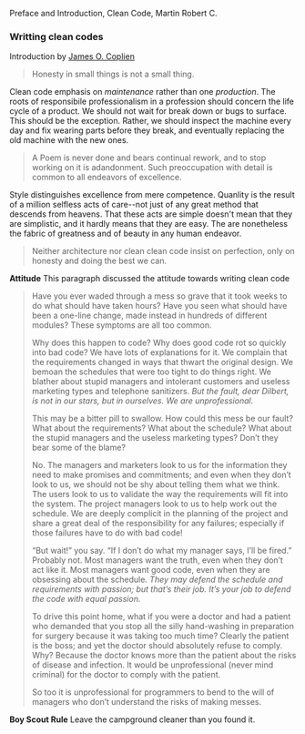 Preface and Introduction, Clean Code, Martin Robert C.

### Writting clean codes
Introduction by [James O. Coplien](https://en.wikipedia.org/wiki/Jim_Coplien)
>Honesty in small things is not a small thing. 

Clean code emphasis on *maintenance* rather than one *production*. The roots of responsibile professionalism in a profession should concern the life cycle of a product. We should not wait for break down or bugs to surface. This should be the exception. Rather, we should inspect the machine every day and fix wearing parts before they break, and eventually replacing the old machine with the new ones. 

>A Poem is never done and bears continual rework, and to stop working on it is adandonment. Such preoccupation with detail is common to all endeavors of excellence. 

Style distinguishes excellence from mere competence. Quanlity is the result of a million selfless acts of care--not just of any great method that descends from heavens. That these acts are simple doesn't mean that they are simplistic, and it hardly means that they are easy. The are nonetheless the fabric of  greatness and of beauty in any human endeavor. 

>Neither architecture nor clean clean code insist on perfection, only on honesty and doing the best we can.

**Attitude**
This paragraph discussed the attitude towards writing clean code

>Have you ever waded through a mess so grave that it took weeks to do what should have taken hours? Have you seen what should have been a one-line change, made instead in hundreds of different modules? These symptoms are all too common.
>
>Why does this happen to code? Why does good code rot so quickly into bad code? We have lots of explanations for it. We complain that the requirements changed in ways that thwart the original design. We bemoan the schedules that were too tight to do things right. We blather about stupid managers and intolerant customers and useless marketing types and telephone sanitizers. *But the fault, dear Dilbert, is not in our stars, but in ourselves. We are unprofessional.*
>
>This may be a bitter pill to swallow. How could this mess be our fault? What about the requirements? What about the schedule? What about the stupid managers and the useless marketing types? Don’t they bear some of the blame?
>
>No. The managers and marketers look to us for the information they need to make promises and commitments; and even when they don’t look to us, we should not be shy about telling them what we think. The users look to us to validate the way the requirements will fit into the system. The project managers look to us to help work out the schedule. We are deeply complicit in the planning of the project and share a great deal of the responsibility for any failures; especially if those failures have to do with bad code!
>
>“But wait!” you say. “If I don’t do what my manager says, I’ll be fired.” Probably not. Most managers want the truth, even when they don’t act like it. Most managers want good code, even when they are obsessing about the schedule. *They may defend the schedule and requirements with passion; but that’s their job. It’s your job to defend the code with equal passion.*
>
>To drive this point home, what if you were a doctor and had a patient who demanded that you stop all the silly hand-washing in preparation for surgery because it was taking too much time? Clearly the patient is the boss; and yet the doctor should absolutely refuse to comply. Why? Because the doctor knows more than the patient about the risks of disease and infection. It would be unprofessional (never mind criminal) for the doctor to comply with the patient.
>
>So too it is unprofessional for programmers to bend to the will of managers who don’t understand the risks of making messes.

**Boy Scout Rule**
Leave the campground cleaner than you found it.